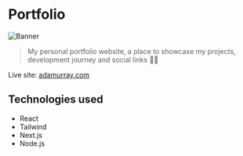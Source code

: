 # Portfolio
![Banner](https://github.com/adam-m01/Portfolio/assets/7604430/8c11d295-06b8-40b4-8fcb-3bf41aceeb0c)

> My personal portfolio website, a place to showcase my projects, development journey and social links 👨‍💻

Live site: [adamurray.com](https://adamurray.com/)


## Technologies used

 - React
 - Tailwind
 - Next.js
 - Node.js




